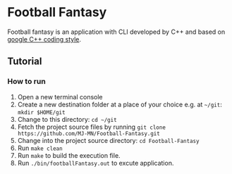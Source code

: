 # Football Fantasy 
Football fantasy is an application with CLI developed by C++ and based on [google C++ coding style](https://google.github.io/styleguide/cppguide.html).
## Tutorial
### How to run
1. Open a new terminal console
2. Create a new destination folder at a place of your choice e.g. at `~/git`: `mkdir $HOME/git`
3. Change to this directory: `cd ~/git`
4. Fetch the project source files by running `git clone https://github.com/MJ-MN/Football-Fantasy.git`
5. Change into the project source directory: `cd Football-Fantasy`
6. Run `make clean`
7. Run `make` to build the execution file.
5. Run `./bin/footballFantasy.out` to excute application.
